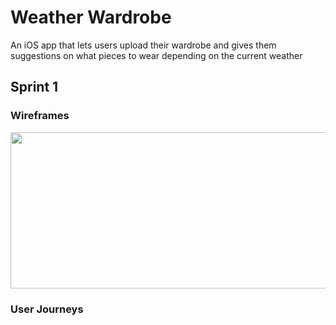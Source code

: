 # Weather Wardrobe
An iOS app that lets users upload their wardrobe and gives them suggestions on what pieces to wear depending on the current weather

## Sprint 1

### Wireframes

<img src="https://github.com/gonzob7/WeatherWardrobe/blob/master/wireframes.png" width="600" height="250">

### User Journeys
